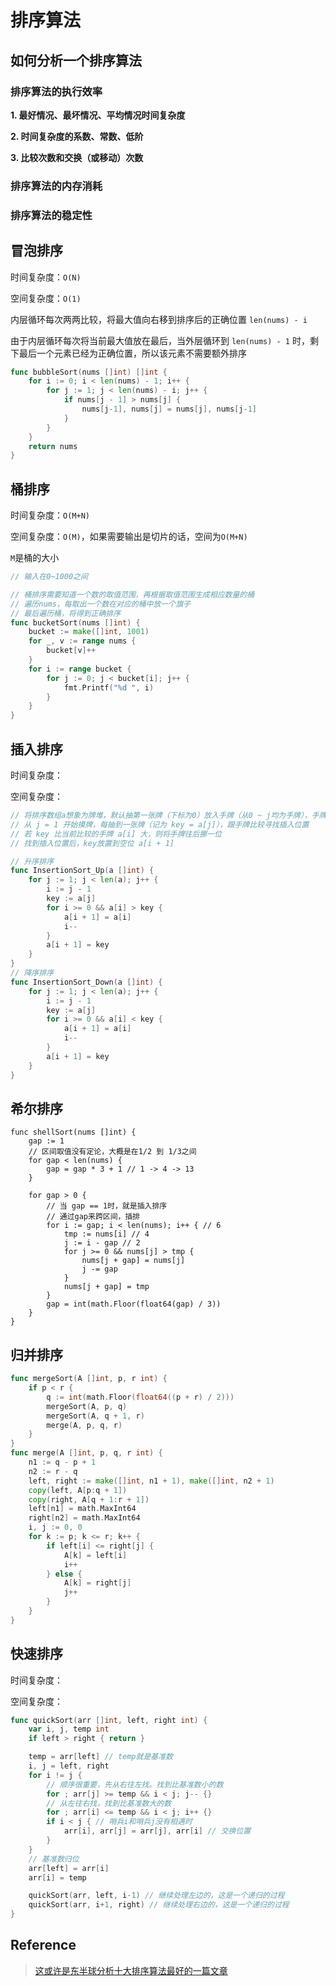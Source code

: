 # 排序算法

## 如何分析一个排序算法

### 排序算法的执行效率

**1. 最好情况、最坏情况、平均情况时间复杂度**

**2. 时间复杂度的系数、常数、低阶**

**3. 比较次数和交换（或移动）次数**

### 排序算法的内存消耗

### 排序算法的稳定性

## 冒泡排序

时间复杂度：`O(N)`

空间复杂度：`O(1)`

内层循环每次两两比较，将最大值向右移到排序后的正确位置 `len(nums) - i`

由于内层循环每次将当前最大值放在最后，当外层循环到 `len(nums) - 1` 时，剩下最后一个元素已经为正确位置，所以该元素不需要额外排序

```go
func bubbleSort(nums []int) []int {
	for i := 0; i < len(nums) - 1; i++ {
		for j := 1; j < len(nums) - i; j++ {
			if nums[j - 1] > nums[j] {
				nums[j-1], nums[j] = nums[j], nums[j-1]
			}
		}
	}
	return nums
}
```



## 桶排序

时间复杂度：`O(M+N)`

空间复杂度：`O(M)`，如果需要输出是切片的话，空间为`O(M+N)`

`M`是桶的大小

```go
// 输入在0~1000之间

// 桶排序需要知道一个数的取值范围，再根据取值范围生成相应数量的桶
// 遍历nums，每取出一个数在对应的桶中放一个旗子
// 最后遍历桶，将得到正确排序
func bucketSort(nums []int) {
	bucket := make([]int, 1001)
	for _, v := range nums {
		bucket[v]++
	}
	for i := range bucket {
		for j := 0; j < bucket[i]; j++ {
			fmt.Printf("%d ", i)
		}
	}
}
```



## 插入排序

时间复杂度：

空间复杂度：

```go
// 将排序数组a想象为牌堆，默认抽第一张牌（下标为0）放入手牌（从0 ~ j均为手牌），手牌是已排序的
// 从 j = 1 开始摸牌，每抽到一张牌（记为 key = a[j]），跟手牌比较寻找插入位置
// 若 key 比当前比较的手牌 a[i] 大，则将手牌往后挪一位
// 找到插入位置后，key放置到空位 a[i + 1]

// 升序排序
func InsertionSort_Up(a []int) {
	for j := 1; j < len(a); j++ {
		i := j - 1
		key := a[j]
		for i >= 0 && a[i] > key {
			a[i + 1] = a[i]
			i--
		}
		a[i + 1] = key
	}
}
// 降序排序
func InsertionSort_Down(a []int) {
	for j := 1; j < len(a); j++ {
		i := j - 1
		key := a[j]
		for i >= 0 && a[i] < key {
			a[i + 1] = a[i]
			i--
		}
		a[i + 1] = key
	}
}
```



## 希尔排序

```shell
func shellSort(nums []int) {
	gap := 1
	// 区间取值没有定论，大概是在1/2 到 1/3之间
	for gap < len(nums) {
		gap = gap * 3 + 1 // 1 -> 4 -> 13
	}

	for gap > 0 {
		// 当 gap == 1时，就是插入排序
		// 通过gap来跨区间，插排
		for i := gap; i < len(nums); i++ { // 6
			tmp := nums[i] // 4
			j := i - gap // 2
			for j >= 0 && nums[j] > tmp {
				nums[j + gap] = nums[j]
				j -= gap
			}
			nums[j + gap] = tmp
		}
		gap = int(math.Floor(float64(gap) / 3))
	}
}
```



## 归并排序

```go
func mergeSort(A []int, p, r int) {
	if p < r {
		q := int(math.Floor(float64((p + r) / 2)))
		mergeSort(A, p, q)
		mergeSort(A, q + 1, r)
		merge(A, p, q, r)
	}
}
func merge(A []int, p, q, r int) {
	n1 := q - p + 1
	n2 := r - q
	left, right := make([]int, n1 + 1), make([]int, n2 + 1)
	copy(left, A[p:q + 1])
	copy(right, A[q + 1:r + 1])
	left[n1] = math.MaxInt64
	right[n2] = math.MaxInt64
	i, j := 0, 0
	for k := p; k <= r; k++ {
		if left[i] <= right[j] {
			A[k] = left[i]
			i++
		} else {
			A[k] = right[j]
			j++
		}
	}
}
```



## 快速排序

时间复杂度：

空间复杂度：

```go
func quickSort(arr []int, left, right int) {
	var i, j, temp int
	if left > right { return }

	temp = arr[left] // temp就是基准数
	i, j = left, right
	for i != j {
		// 顺序很重要，先从右往左找。找到比基准数小的数
		for ; arr[j] >= temp && i < j; j-- {}
		// 从左往右找，找到比基准数大的数
		for ; arr[i] <= temp && i < j; i++ {}
		if i < j { // 哨兵i和哨兵j没有相遇时
			arr[i], arr[j] = arr[j], arr[i] // 交换位置
		}
	}
	// 基准数归位
	arr[left] = arr[i]
	arr[i] = temp

	quickSort(arr, left, i-1) // 继续处理左边的，这是一个递归的过程
	quickSort(arr, i+1, right) // 继续处理右边的，这是一个递归的过程
}

```



## Reference

> [这或许是东半球分析十大排序算法最好的一篇文章](https://www.cxyxiaowu.com/725.html)

